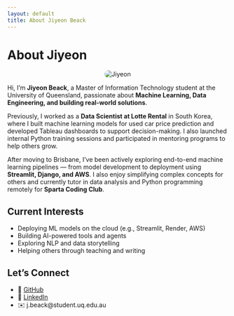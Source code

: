```yaml
---
layout: default
title: About Jiyeon Beack
---
```


<div class="post">
  <h1 class="pageTitle">About Jiyeon</h1>
  <p style="text-align: center;">
    <img src="{{ '/assets/img/profile.jpeg' | relative_url }}" alt="Jiyeon" style="max-width: 300px; border-radius: 10px;">
  </p>

  <p class="intro">Hi, I’m <strong>Jiyeon Beack</strong>, a Master of Information Technology student at the University of Queensland, passionate about <strong>Machine Learning, Data Engineering, and building real-world solutions</strong>.</p>

  <p>Previously, I worked as a <strong>Data Scientist at Lotte Rental</strong> in South Korea, where I built machine learning models for used car price prediction and developed Tableau dashboards to support decision-making. I also launched internal Python training sessions and participated in mentoring programs to help others grow.</p>

  <p>After moving to Brisbane, I’ve been actively exploring end-to-end machine learning pipelines — from model development to deployment using <strong>Streamlit, Django, and AWS</strong>. I also enjoy simplifying complex concepts for others and currently tutor in data analysis and Python programming remotely for <strong>Sparta Coding Club</strong>.

  <h2>Current Interests</h2>
  <ul>
    <li>Deploying ML models on the cloud (e.g., Streamlit, Render, AWS)</li>
    <li>Building AI-powered tools and agents</li>
    <li>Exploring NLP and data storytelling</li>
    <li>Helping others through teaching and writing</li>
  </ul>

  <h2>Let’s Connect</h2>
  <ul>
    <li>🔗 <a href="https://github.com/jiyeonbeackuq" target="_blank">GitHub</a></li>
    <li>💼 <a href="https://www.linkedin.com/in/jiyeonbeack/" target="_blank">LinkedIn</a></li>
    <li>✉️ j.beack@student.uq.edu.au</li>
  </ul>
</div>
